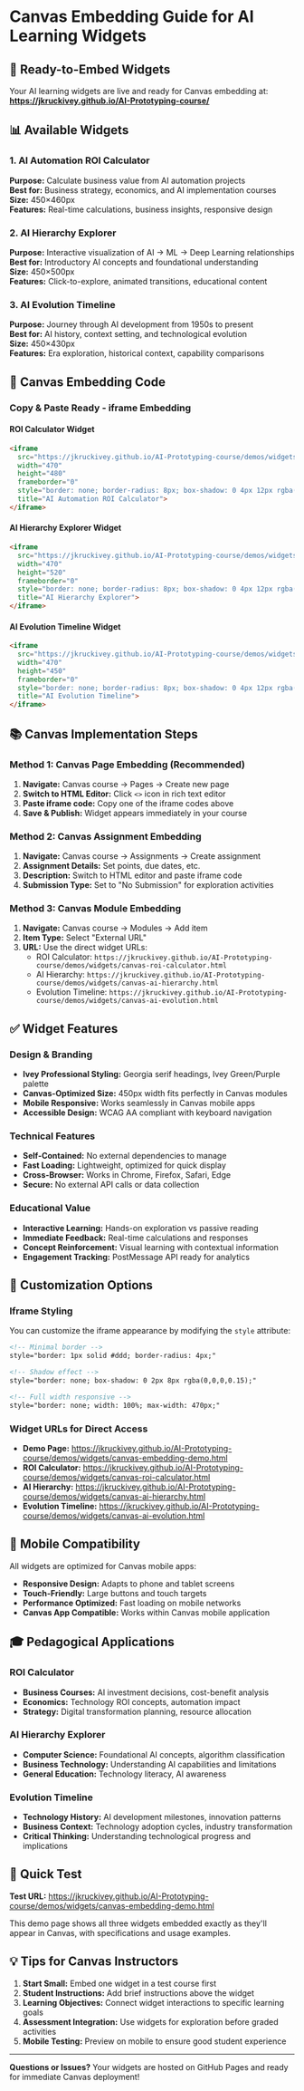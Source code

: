 # Canvas Embedding Guide for AI Learning Widgets

## 🎯 Ready-to-Embed Widgets

Your AI learning widgets are live and ready for Canvas embedding at:
**https://jkruckivey.github.io/AI-Prototyping-course/**

## 📊 Available Widgets

### 1. AI Automation ROI Calculator
**Purpose:** Calculate business value from AI automation projects  
**Best for:** Business strategy, economics, and AI implementation courses  
**Size:** 450×460px  
**Features:** Real-time calculations, business insights, responsive design  

### 2. AI Hierarchy Explorer  
**Purpose:** Interactive visualization of AI → ML → Deep Learning relationships  
**Best for:** Introductory AI concepts and foundational understanding  
**Size:** 450×500px  
**Features:** Click-to-explore, animated transitions, educational content  

### 3. AI Evolution Timeline
**Purpose:** Journey through AI development from 1950s to present  
**Best for:** AI history, context setting, and technological evolution  
**Size:** 450×430px  
**Features:** Era exploration, historical context, capability comparisons  

## 🚀 Canvas Embedding Code

### Copy & Paste Ready - iframe Embedding

#### ROI Calculator Widget
```html
<iframe 
  src="https://jkruckivey.github.io/AI-Prototyping-course/demos/widgets/canvas-roi-calculator.html" 
  width="470" 
  height="480"
  frameborder="0"
  style="border: none; border-radius: 8px; box-shadow: 0 4px 12px rgba(0,0,0,0.1);"
  title="AI Automation ROI Calculator">
</iframe>
```

#### AI Hierarchy Explorer Widget
```html
<iframe 
  src="https://jkruckivey.github.io/AI-Prototyping-course/demos/widgets/canvas-ai-hierarchy.html" 
  width="470" 
  height="520"
  frameborder="0"
  style="border: none; border-radius: 8px; box-shadow: 0 4px 12px rgba(0,0,0,0.1);"
  title="AI Hierarchy Explorer">
</iframe>
```

#### AI Evolution Timeline Widget
```html
<iframe 
  src="https://jkruckivey.github.io/AI-Prototyping-course/demos/widgets/canvas-ai-evolution.html" 
  width="470" 
  height="450"
  frameborder="0"
  style="border: none; border-radius: 8px; box-shadow: 0 4px 12px rgba(0,0,0,0.1);"
  title="AI Evolution Timeline">
</iframe>
```

## 📚 Canvas Implementation Steps

### Method 1: Canvas Page Embedding (Recommended)
1. **Navigate:** Canvas course → Pages → Create new page
2. **Switch to HTML Editor:** Click `<>` icon in rich text editor
3. **Paste iframe code:** Copy one of the iframe codes above
4. **Save & Publish:** Widget appears immediately in your course

### Method 2: Canvas Assignment Embedding
1. **Navigate:** Canvas course → Assignments → Create assignment  
2. **Assignment Details:** Set points, due dates, etc.
3. **Description:** Switch to HTML editor and paste iframe code
4. **Submission Type:** Set to "No Submission" for exploration activities

### Method 3: Canvas Module Embedding
1. **Navigate:** Canvas course → Modules → Add item
2. **Item Type:** Select "External URL"
3. **URL:** Use the direct widget URLs:
   - ROI Calculator: `https://jkruckivey.github.io/AI-Prototyping-course/demos/widgets/canvas-roi-calculator.html`
   - AI Hierarchy: `https://jkruckivey.github.io/AI-Prototyping-course/demos/widgets/canvas-ai-hierarchy.html`
   - Evolution Timeline: `https://jkruckivey.github.io/AI-Prototyping-course/demos/widgets/canvas-ai-evolution.html`

## ✅ Widget Features

### Design & Branding
- **Ivey Professional Styling:** Georgia serif headings, Ivey Green/Purple palette
- **Canvas-Optimized Size:** 450px width fits perfectly in Canvas modules
- **Mobile Responsive:** Works seamlessly in Canvas mobile apps
- **Accessible Design:** WCAG AA compliant with keyboard navigation

### Technical Features
- **Self-Contained:** No external dependencies to manage
- **Fast Loading:** Lightweight, optimized for quick display
- **Cross-Browser:** Works in Chrome, Firefox, Safari, Edge
- **Secure:** No external API calls or data collection

### Educational Value
- **Interactive Learning:** Hands-on exploration vs passive reading
- **Immediate Feedback:** Real-time calculations and responses
- **Concept Reinforcement:** Visual learning with contextual information
- **Engagement Tracking:** PostMessage API ready for analytics

## 🔧 Customization Options

### Iframe Styling
You can customize the iframe appearance by modifying the `style` attribute:

```html
<!-- Minimal border -->
style="border: 1px solid #ddd; border-radius: 4px;"

<!-- Shadow effect -->
style="border: none; box-shadow: 0 2px 8px rgba(0,0,0,0.15);"

<!-- Full width responsive -->
style="border: none; width: 100%; max-width: 470px;"
```

### Widget URLs for Direct Access
- **Demo Page:** https://jkruckivey.github.io/AI-Prototyping-course/demos/widgets/canvas-embedding-demo.html
- **ROI Calculator:** https://jkruckivey.github.io/AI-Prototyping-course/demos/widgets/canvas-roi-calculator.html
- **AI Hierarchy:** https://jkruckivey.github.io/AI-Prototyping-course/demos/widgets/canvas-ai-hierarchy.html
- **Evolution Timeline:** https://jkruckivey.github.io/AI-Prototyping-course/demos/widgets/canvas-ai-evolution.html

## 📱 Mobile Compatibility

All widgets are optimized for Canvas mobile apps:
- **Responsive Design:** Adapts to phone and tablet screens
- **Touch-Friendly:** Large buttons and touch targets
- **Performance Optimized:** Fast loading on mobile networks
- **Canvas App Compatible:** Works within Canvas mobile application

## 🎓 Pedagogical Applications

### ROI Calculator
- **Business Courses:** AI investment decisions, cost-benefit analysis
- **Economics:** Technology ROI concepts, automation impact
- **Strategy:** Digital transformation planning, resource allocation

### AI Hierarchy Explorer  
- **Computer Science:** Foundational AI concepts, algorithm classification
- **Business Technology:** Understanding AI capabilities and limitations
- **General Education:** Technology literacy, AI awareness

### Evolution Timeline
- **Technology History:** AI development milestones, innovation patterns
- **Business Context:** Technology adoption cycles, industry transformation
- **Critical Thinking:** Understanding technological progress and implications

## 🚀 Quick Test

**Test URL:** https://jkruckivey.github.io/AI-Prototyping-course/demos/widgets/canvas-embedding-demo.html

This demo page shows all three widgets embedded exactly as they'll appear in Canvas, with specifications and usage examples.

## 💡 Tips for Canvas Instructors

1. **Start Small:** Embed one widget in a test course first
2. **Student Instructions:** Add brief instructions above the widget
3. **Learning Objectives:** Connect widget interactions to specific learning goals
4. **Assessment Integration:** Use widgets for exploration before graded activities
5. **Mobile Testing:** Preview on mobile to ensure good student experience

---

**Questions or Issues?** Your widgets are hosted on GitHub Pages and ready for immediate Canvas deployment!